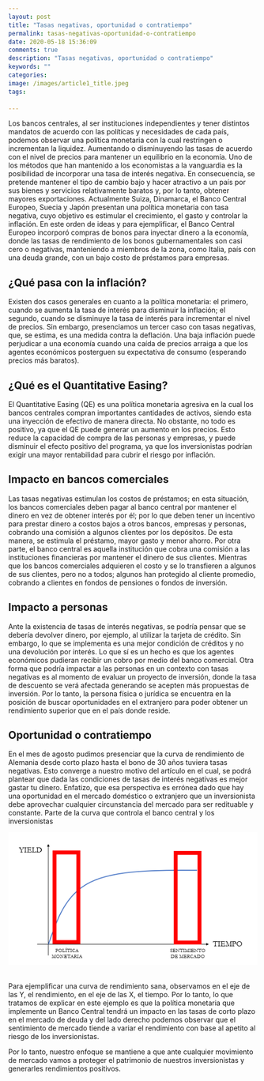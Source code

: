 ```yaml
---
layout: post
title: "Tasas negativas, oportunidad o contratiempo"
permalink: tasas-negativas-oportunidad-o-contratiempo
date: 2020-05-18 15:36:09
comments: true
description: "Tasas negativas, oportunidad o contratiempo"
keywords: ""
categories:
image: /images/article1_title.jpeg
tags:

---
```


Los bancos centrales, al ser instituciones independientes y tener distintos mandatos de acuerdo con las políticas y necesidades de cada país, podemos observar una política monetaria con la cual restringen o incrementan la liquidez. Aumentando o disminuyendo las tasas de acuerdo con el nivel de precios para mantener un equilibrio en la economía. Uno de los métodos que han mantenido a los economistas a la vanguardia es la posibilidad de incorporar una tasa de interés negativa. En consecuencia, se pretende mantener el tipo de cambio bajo y hacer atractivo a un país por sus bienes y servicios relativamente baratos y, por lo tanto, obtener mayores exportaciones. 
Actualmente Suiza, Dinamarca, el Banco Central Europeo, Suecia y Japón presentan una política monetaria con tasa negativa, cuyo objetivo es estimular el crecimiento, el gasto y controlar la inflación. En este orden de ideas y para ejemplificar, el Banco Central Europeo incorporó compras de bonos para inyectar dinero a la economía, donde las tasas de rendimiento de los bonos gubernamentales son casi cero o negativas, manteniendo a miembros de la zona, como Italia, país con una deuda grande, con un bajo costo de préstamos para empresas.  

## ¿Qué pasa con la inflación?
Existen dos casos generales en cuanto a la política monetaria: el primero, cuando se aumenta la tasa de interés para disminuir la inflación; el segundo, cuando se disminuye la tasa de interés para incrementar el nivel de precios. Sin embargo, presenciamos un tercer caso con tasas negativas, que, se estima, es una medida contra la deflación. Una baja inflación puede perjudicar a una economía cuando una caída de precios arraiga a que los agentes económicos posterguen su expectativa de consumo (esperando precios más baratos).

## ¿Qué es el Quantitative Easing?
El Quantitative Easing (QE) es una política monetaria agresiva en la cual los bancos centrales compran importantes cantidades de activos, siendo esta una inyección de efectivo de manera directa. No obstante, no todo es positivo, ya que el QE puede generar un aumento en los precios. Esto reduce la capacidad de compra de las personas y empresas, y puede disminuir el efecto positivo del programa, ya que los inversionistas podrían exigir una mayor rentabilidad para cubrir el riesgo por inflación.  

## Impacto en bancos comerciales
Las tasas negativas estimulan los costos de préstamos; en esta situación, los bancos comerciales deben pagar al banco central por mantener el dinero en vez de obtener interés por él; por lo que deben tener un incentivo para prestar dinero a costos bajos a otros bancos, empresas y personas, cobrando una comisión a algunos clientes por los depósitos. De esta manera, se estimula el préstamo, mayor gasto y menor ahorro. 
Por otra parte, el banco central es aquella institución que cobra una comisión a las instituciones financieras por mantener el dinero de sus clientes. Mientras que los bancos comerciales adquieren el costo y se lo transfieren a algunos de sus clientes, pero no a todos; algunos han protegido al cliente promedio, cobrando a clientes en fondos de pensiones o fondos de inversión.  

## Impacto a personas
Ante la existencia de tasas de interés negativas, se podría pensar que se debería devolver dinero, por ejemplo, al utilizar la tarjeta de crédito. Sin embargo, lo que se implementa es una mejor condición de créditos y no una devolución por interés. Lo que sí es un hecho es que los agentes económicos pudieran recibir un cobro por medio del banco comercial. Otra forma que podría impactar a las personas en un contexto con tasas negativas es al momento de evaluar un proyecto de inversión, donde la tasa de descuento se verá afectada generando se acepten más propuestas de inversión. Por lo tanto, la persona física o jurídica se encuentra en la posición de buscar oportunidades en el extranjero para poder obtener un rendimiento superior que en el país donde reside. 

## Oportunidad o contratiempo
En el mes de agosto pudimos presenciar que la curva de rendimiento de Alemania desde corto plazo hasta el bono de 30 años tuviera tasas negativas. Esto converge a nuestro motivo del artículo en el cual, se podrá plantear que dada las condiciones de tasas de interés negativas es mejor gastar tu dinero. Enfatizo, que esa perspectiva es errónea dado que hay una oportunidad en el mercado doméstico o extranjero que un inversionista debe aprovechar cualquier circunstancia del mercado para ser redituable y constante. Parte de la curva que controla el banco central y los inversionistas

<div style="text-align: center">
    <img src="images/article1.png" alt="">
</div>
<br/>

Para ejemplificar una curva de rendimiento sana, observamos en el eje de las Y, el rendimiento, en el eje de las X, el tiempo. Por lo tanto, lo que tratamos de explicar en este ejemplo es que la política monetaria que implemente un Banco Central tendrá un impacto en las tasas de corto plazo en el mercado de deuda y del lado derecho podemos observar que el sentimiento de mercado tiende a variar el rendimiento con base al apetito al riesgo de los inversionistas.  

Por lo tanto, nuestro enfoque se mantiene a que ante cualquier movimiento de mercado vamos a proteger el patrimonio de nuestros inversionistas y generarles rendimientos positivos.  
